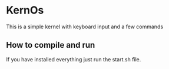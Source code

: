 # KernOs
This is a simple kernel with keyboard input and a few commands

## How to compile and run
If you have installed everything just run the start.sh file.